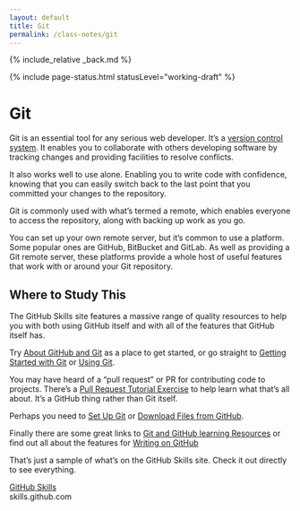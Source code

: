 ```yaml
---
layout: default
title: Git
permalink: /class-notes/git
---
```


{% include_relative _back.md %}

{% include page-status.html statusLevel="working-draft" %}

# Git

Git is an essential tool for any serious web developer. It’s a [version control system](https://en.m.wikipedia.org/wiki/Version_control). It enables you to collaborate with others developing software by tracking changes and providing facilities to resolve conflicts.

It also works well to use alone. Enabling you to write code with confidence, knowing that you can easily switch back to the last point that you committed your changes to the repository.

Git is commonly used with what’s termed a remote, which enables everyone to access the repository, along with backing up work as you go.

You can set up your own remote server, but it’s common to use a platform. Some popular ones are GitHub, BitBucket and GitLab. As well as providing a Git remote server, these platforms provide a whole host of useful features that work with or around your Git repository.

## Where to Study This

The GitHub Skills site features a massive range of quality resources to help you with both using GitHub itself and with all of the features that GitHub itself has.

Try [About GitHub and Git](https://docs.github.com/en/get-started/start-your-journey/about-github-and-git) as a place to get started, or go straight to [Getting Started with Git](https://docs.github.com/en/get-started/getting-started-with-git) or [Using Git](https://docs.github.com/en/get-started/using-git).

You may have heard of a “pull request” or PR for contributing code to projects. There’s a [Pull Request Tutorial Exercise](https://docs.github.com/en/get-started/start-your-journey/hello-world) to help learn what that’s all about. It’s a GitHub thing rather than Git itself.

Perhaps you need to [Set Up Git](https://docs.github.com/en/get-started/getting-started-with-git/set-up-git) or [Download Files from GitHub](https://docs.github.com/en/get-started/start-your-journey/downloading-files-from-github).

Finally there are some great links to [Git and GitHub learning Resources](https://docs.github.com/en/get-started/start-your-journey/git-and-github-learning-resources) or find out all about the features for [Writing on GitHub](https://docs.github.com/en/get-started/writing-on-github)

That’s just a sample of what’s on the GitHub Skills site. Check it out directly to see everything.

[GitHub Skills](https://skills.github.com/)    
skills.github.com
